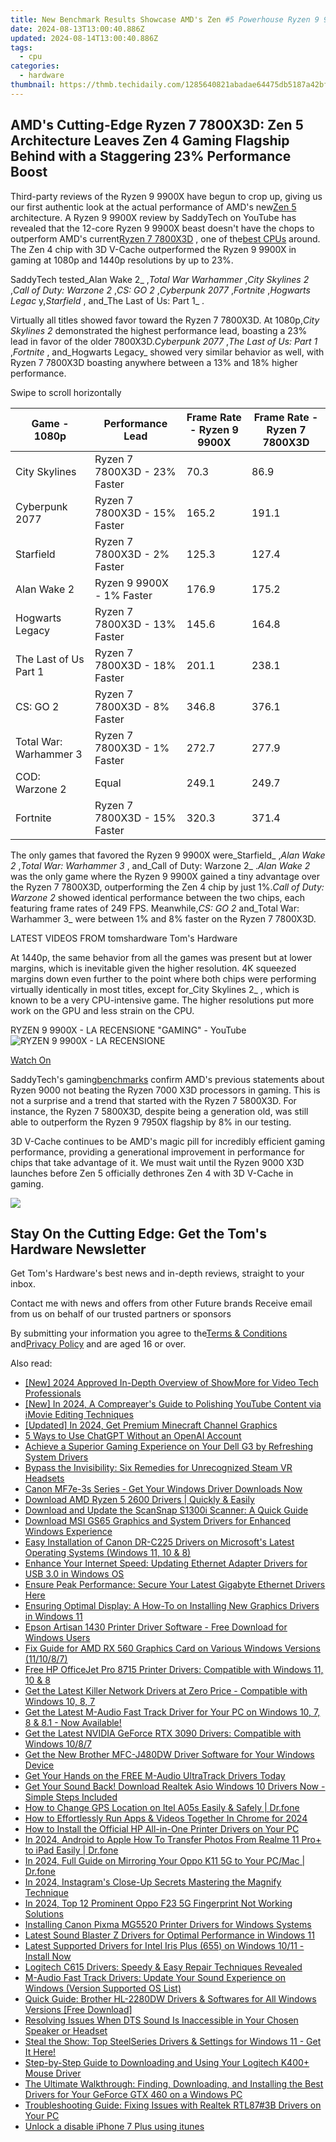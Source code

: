 ```yaml
---
title: New Benchmark Results Showcase AMD's Zen #5 Powerhouse Ryzen 9 9950X Outshining the Ryzen 9 7950X by a Staggering 24%% in Rendering Performance
date: 2024-08-13T13:00:40.886Z
updated: 2024-08-14T13:00:40.886Z
tags:
  - cpu
categories:
  - hardware
thumbnail: https://thmb.techidaily.com/1285640821abadae64475db5187a42bfa0d643a297eba82ebbb288218a3b2d87.jpg
---
```


## AMD's Cutting-Edge Ryzen 7 7800X3D: Zen 5 Architecture Leaves Zen 4 Gaming Flagship Behind with a Staggering 23% Performance Boost

Third-party reviews of the Ryzen 9 9900X have begun to crop up, giving us our first authentic look at the actual performance of AMD's new[Zen 5](https://www.tomshardware.com/pc-components/cpus/amd-deep-dives-zen-5-ryzen-9000-and-strix-point-cpu-rdna-35-gpu-and-xdna-2-architectures) architecture. A Ryzen 9 9900X review by SaddyTech on YouTube has revealed that the 12-core Ryzen 9 9900X beast doesn't have the chops to outperform AMD's current[Ryzen 7 7800X3D](https://www.tomshardware.com/reviews/amd-ryzen-7-7800x3d-cpu-review) , one of the[best CPUs](https://www.tomshardware.com/reviews/best-cpus,3986.html) around. The Zen 4 chip with 3D V-Cache outperformed the Ryzen 9 9900X in gaming at 1080p and 1440p resolutions by up to 23%.

 SaddyTech tested_Alan Wake 2_ ,_Total War Warhammer_ ,_City Skylines 2_ ,_Call of Duty: Warzone 2_ ,_CS: GO 2_ ,_Cyberpunk 2077_ ,_Fortnite_ ,_Hogwarts Legac_ y,_Starfield_ , and_The Last of Us: Part 1_ .

 Virtually all titles showed favor toward the Ryzen 7 7800X3D. At 1080p,_City Skylines 2_ demonstrated the highest performance lead, boasting a 23% lead in favor of the older 7800X3D._Cyberpunk 2077_ ,_The Last of Us: Part 1_ ,_Fortnite_ , and_Hogwarts Legacy_ showed very similar behavior as well, with Ryzen 7 7800X3D boasting anywhere between a 13% and 18% higher performance.

 Swipe to scroll horizontally

| Game - 1080p           | Performance Lead             | Frame Rate - Ryzen 9 9900X | Frame Rate - Ryzen 7 7800X3D |
| ---------------------- | ---------------------------- | -------------------------- | ---------------------------- |
| City Skylines          | Ryzen 7 7800X3D - 23% Faster | 70.3                       | 86.9                         |
| Cyberpunk 2077         | Ryzen 7 7800X3D - 15% Faster | 165.2                      | 191.1                        |
| Starfield              | Ryzen 7 7800X3D - 2% Faster  | 125.3                      | 127.4                        |
| Alan Wake 2            | Ryzen 9 9900X - 1% Faster    | 176.9                      | 175.2                        |
| Hogwarts Legacy        | Ryzen 7 7800X3D - 13% Faster | 145.6                      | 164.8                        |
| The Last of Us Part 1  | Ryzen 7 7800X3D - 18% Faster | 201.1                      | 238.1                        |
| CS: GO 2               | Ryzen 7 7800X3D - 8% Faster  | 346.8                      | 376.1                        |
| Total War: Warhammer 3 | Ryzen 7 7800X3D - 1% Faster  | 272.7                      | 277.9                        |
| COD: Warzone 2         | Equal                        | 249.1                      | 249.7                        |
| Fortnite               | Ryzen 7 7800X3D - 15% Faster | 320.3                      | 371.4                        |

 The only games that favored the Ryzen 9 9900X were_Starfield_ ,_Alan Wake 2_ ,_Total War: Warhammer 3_ , and_Call of Duty: Warzone 2_ ._Alan Wake 2_ was the only game where the Ryzen 9 9900X gained a tiny advantage over the Ryzen 7 7800X3D, outperforming the Zen 4 chip by just 1%._Call of Duty: Warzone 2_ showed identical performance between the two chips, each featuring frame rates of 249 FPS. Meanwhile,_CS: GO 2_ and_Total War: Warhammer 3_ were between 1% and 8% faster on the Ryzen 7 7800X3D.

 LATEST VIDEOS FROM tomshardware Tom's Hardware

 At 1440p, the same behavior from all the games was present but at lower margins, which is inevitable given the higher resolution. 4K squeezed margins down even further to the point where both chips were performing virtually identically in most titles, except for_City Skylines 2_ , which is known to be a very CPU-intensive game. The higher resolutions put more work on the GPU and less strain on the CPU.

 RYZEN 9 9900X - LA RECENSIONE "GAMING" - YouTube ![RYZEN 9 9900X - LA RECENSIONE ](https://img.youtube.com/vi/AZgLHglPCKE/maxresdefault.jpg)

[Watch On](https://youtu.be/AZgLHglPCKE)

 SaddyTech's gaming[benchmarks](https://www.tomshardware.com/tag/benchmark) confirm AMD's previous statements about Ryzen 9000 not beating the Ryzen 7000 X3D processors in gaming. This is not a surprise and a trend that started with the Ryzen 7 5800X3D. For instance, the Ryzen 7 5800X3D, despite being a generation old, was still able to outperform the Ryzen 9 7950X flagship by 8% in our testing.

 3D V-Cache continues to be AMD's magic pill for incredibly efficient gaming performance, providing a generational improvement in performance for chips that take advantage of it. We must wait until the Ryzen 9000 X3D launches before Zen 5 officially dethrones Zen 4 with 3D V-Cache in gaming.

<!-- affiliate ads begin -->
<a href="https://secure.2checkout.com/order/checkout.php?PRODS=3727260&QTY=1&AFFILIATE=108875&CART=1"><img src="http://www.aiseesoft.com/avangate/30p/banner.jpg" border="0"></a>
<!-- affiliate ads end -->
## Stay On the Cutting Edge: Get the Tom's Hardware Newsletter

 Get Tom's Hardware's best news and in-depth reviews, straight to your inbox.

 Contact me with news and offers from other Future brands  Receive email from us on behalf of our trusted partners or sponsors

 By submitting your information you agree to the[Terms & Conditions](https://futureplc.com/terms-conditions/) and[Privacy Policy](https://futureplc.com/privacy-policy/) and are aged 16 or over.


<ins class="adsbygoogle"
     style="display:block"
     data-ad-format="autorelaxed"
     data-ad-client="ca-pub-7571918770474297"
     data-ad-slot="1223367746"></ins>



<ins class="adsbygoogle"
     style="display:block"
     data-ad-client="ca-pub-7571918770474297"
     data-ad-slot="8358498916"
     data-ad-format="auto"
     data-full-width-responsive="true"></ins>

<span class="atpl-alsoreadstyle">Also read:</span>
<div><ul>
<li><a href="https://on-screen-recording.techidaily.com/new-2024-approved-in-depth-overview-of-showmore-for-video-tech-professionals/"><u>[New] 2024 Approved  In-Depth Overview of ShowMore for Video Tech Professionals</u></a></li>
<li><a href="https://facebook-video-footage.techidaily.com/new-in-2024-a-compreayers-guide-to-polishing-youtube-content-via-imovie-editing-techniques/"><u>[New] In 2024, A Compreayer's Guide to Polishing YouTube Content via iMovie Editing Techniques</u></a></li>
<li><a href="https://eaxpv-info.techidaily.com/updated-in-2024-get-premium-minecraft-channel-graphics/"><u>[Updated] In 2024, Get Premium Minecraft Channel Graphics</u></a></li>
<li><a href="https://tech-savvy.techidaily.com/5-ways-to-use-chatgpt-without-an-openai-account/"><u>5 Ways to Use ChatGPT Without an OpenAI Account</u></a></li>
<li><a href="https://hardware-help.techidaily.com/achieve-a-superior-gaming-experience-on-your-dell-g3-by-refreshing-system-drivers/"><u>Achieve a Superior Gaming Experience on Your Dell G3 by Refreshing System Drivers</u></a></li>
<li><a href="https://program-issues.techidaily.com/bypass-the-invisibility-six-remedies-for-unrecognized-steam-vr-headsets/"><u>Bypass the Invisibility: Six Remedies for Unrecognized Steam VR Headsets</u></a></li>
<li><a href="https://hardware-help.techidaily.com/canon-mf7e-3s-series-get-your-windows-driver-downloads-now/"><u>Canon MF7e-3s Series - Get Your Windows Driver Downloads Now</u></a></li>
<li><a href="https://hardware-help.techidaily.com/download-amd-ryzen-5-2600-drivers-quickly-and-easily/"><u>Download AMD Ryzen 5 2600 Drivers | Quickly & Easily</u></a></li>
<li><a href="https://hardware-help.techidaily.com/download-and-update-the-scansnap-s1300i-scanner-a-quick-guide/"><u>Download and Update the ScanSnap S1300i Scanner: A Quick Guide</u></a></li>
<li><a href="https://hardware-help.techidaily.com/download-msi-gs65-graphics-and-system-drivers-for-enhanced-windows-experience/"><u>Download MSI GS65 Graphics and System Drivers for Enhanced Windows Experience</u></a></li>
<li><a href="https://hardware-help.techidaily.com/easy-installation-of-canon-dr-c225-drivers-on-microsofts-latest-operating-systems-windows-11-10-and-8/"><u>Easy Installation of Canon DR-C225 Drivers on Microsoft's Latest Operating Systems (Windows 11, 10 & 8)</u></a></li>
<li><a href="https://hardware-help.techidaily.com/enhance-your-internet-speed-updating-ethernet-adapter-drivers-for-usb-30-in-windows-os/"><u>Enhance Your Internet Speed: Updating Ethernet Adapter Drivers for USB 3.0 in Windows OS</u></a></li>
<li><a href="https://hardware-help.techidaily.com/ensure-peak-performance-secure-your-latest-gigabyte-ethernet-drivers-here/"><u>Ensure Peak Performance: Secure Your Latest Gigabyte Ethernet Drivers Here</u></a></li>
<li><a href="https://hardware-help.techidaily.com/ensuring-optimal-display-a-how-to-on-installing-new-graphics-drivers-in-windows-11/"><u>Ensuring Optimal Display: A How-To on Installing New Graphics Drivers in Windows 11</u></a></li>
<li><a href="https://hardware-help.techidaily.com/epson-artisan-1430-printer-driver-software-free-download-for-windows-users/"><u>Epson Artisan 1430 Printer Driver Software - Free Download for Windows Users</u></a></li>
<li><a href="https://hardware-help.techidaily.com/fix-guide-for-amd-rx-560-graphics-card-on-various-windows-versions-111087/"><u>Fix Guide for AMD RX 560 Graphics Card on Various Windows Versions (11/10/8/7)</u></a></li>
<li><a href="https://hardware-help.techidaily.com/free-hp-officejet-pro-8715-printer-drivers-compatible-with-windows-11-10-and-8/"><u>Free HP OfficeJet Pro 8715 Printer Drivers: Compatible with Windows 11, 10 & 8</u></a></li>
<li><a href="https://hardware-help.techidaily.com/get-the-latest-killer-network-drivers-at-zero-price-compatible-with-windows-10-8-7/"><u>Get the Latest Killer Network Drivers at Zero Price - Compatible with Windows 10, 8, 7</u></a></li>
<li><a href="https://hardware-help.techidaily.com/get-the-latest-m-audio-fast-track-driver-for-your-pc-on-windows-10-7-8-and-81-now-available/"><u>Get the Latest M-Audio Fast Track Driver for Your PC on Windows 10, 7, 8 & 8.1 - Now Available!</u></a></li>
<li><a href="https://hardware-help.techidaily.com/get-the-latest-nvidia-geforce-rtx-3090-drivers-compatible-with-windows-1087/"><u>Get the Latest NVIDIA GeForce RTX 3090 Drivers: Compatible with Windows 10/8/7</u></a></li>
<li><a href="https://hardware-help.techidaily.com/get-the-new-brother-mfc-j480dw-driver-software-for-your-windows-device/"><u>Get the New Brother MFC-J480DW Driver Software for Your Windows Device</u></a></li>
<li><a href="https://hardware-help.techidaily.com/get-your-hands-on-the-free-m-audio-ultratrack-drivers-today/"><u>Get Your Hands on the FREE M-Audio UltraTrack Drivers Today</u></a></li>
<li><a href="https://hardware-help.techidaily.com/get-your-sound-back-download-realtek-asio-windows-10-drivers-now-simple-steps-included/"><u>Get Your Sound Back! Download Realtek Asio Windows 10 Drivers Now - Simple Steps Included</u></a></li>
<li><a href="https://review-topics.techidaily.com/how-to-change-gps-location-on-itel-a05s-easily-and-safely-drfone-by-drfone-virtual-android/"><u>How to Change GPS Location on Itel A05s Easily & Safely | Dr.fone</u></a></li>
<li><a href="https://some-knowledge.techidaily.com/how-to-effortlessly-run-apps-and-videos-together-in-chrome-for-2024/"><u>How to Effortlessly Run Apps & Videos Together In Chrome for 2024</u></a></li>
<li><a href="https://hardware-help.techidaily.com/how-to-install-the-official-hp-all-in-one-printer-drivers-on-your-pc/"><u>How to Install the Official HP All-in-One Printer Drivers on Your PC</u></a></li>
<li><a href="https://android-transfer.techidaily.com/in-2024-android-to-apple-how-to-transfer-photos-from-realme-11-proplus-to-ipad-easily-drfone-by-drfone-transfer-from-android-transfer-from-android/"><u>In 2024, Android to Apple How To Transfer Photos From Realme 11 Pro+ to iPad Easily | Dr.fone</u></a></li>
<li><a href="https://screen-mirror.techidaily.com/in-2024-full-guide-on-mirroring-your-oppo-k11-5g-to-your-pcmac-drfone-by-drfone-android/"><u>In 2024, Full Guide on Mirroring Your Oppo K11 5G to Your PC/Mac | Dr.fone</u></a></li>
<li><a href="https://instagram-video-files.techidaily.com/in-2024-instagrams-close-up-secrets-mastering-the-magnify-technique/"><u>In 2024, Instagram's Close-Up Secrets  Mastering the Magnify Technique</u></a></li>
<li><a href="https://easy-unlock-android.techidaily.com/in-2024-top-12-prominent-oppo-f23-5g-fingerprint-not-working-solutions-by-drfone-android/"><u>In 2024, Top 12 Prominent Oppo F23 5G Fingerprint Not Working Solutions</u></a></li>
<li><a href="https://hardware-help.techidaily.com/installing-canon-pixma-mg5520-printer-drivers-for-windows-systems/"><u>Installing Canon Pixma MG5520 Printer Drivers for Windows Systems</u></a></li>
<li><a href="https://hardware-help.techidaily.com/latest-sound-blaster-z-drivers-for-optimal-performance-in-windows-11/"><u>Latest Sound Blaster Z Drivers for Optimal Performance in Windows 11</u></a></li>
<li><a href="https://hardware-help.techidaily.com/1722969060661-latest-supported-drivers-for-intel-iris-plus-655-on-windows-1011-install-now/"><u>Latest Supported Drivers for Intel Iris Plus (655) on Windows 10/11 - Install Now</u></a></li>
<li><a href="https://hardware-help.techidaily.com/logitech-c615-drivers-speedy-and-easy-repair-techniques-revealed/"><u>Logitech C615 Drivers: Speedy & Easy Repair Techniques Revealed</u></a></li>
<li><a href="https://hardware-help.techidaily.com/m-audio-fast-track-drivers-update-your-sound-experience-on-windows-version-supported-os-list/"><u>M-Audio Fast Track Drivers: Update Your Sound Experience on Windows (Version Supported OS List)</u></a></li>
<li><a href="https://hardware-help.techidaily.com/quick-guide-brother-hl-2280dw-drivers-and-softwares-for-all-windows-versions-free-download/"><u>Quick Guide: Brother HL-2280DW Drivers & Softwares for All Windows Versions [Free Download]</u></a></li>
<li><a href="https://hardware-help.techidaily.com/resolving-issues-when-dts-sound-is-inaccessible-in-your-chosen-speaker-or-headset/"><u>Resolving Issues When DTS Sound Is Inaccessible in Your Chosen Speaker or Headset</u></a></li>
<li><a href="https://hardware-help.techidaily.com/1722975652901-steal-the-show-top-steelseries-drivers-and-settings-for-windows-11-get-it-here/"><u>Steal the Show: Top SteelSeries Drivers & Settings for Windows 11 - Get It Here!</u></a></li>
<li><a href="https://hardware-help.techidaily.com/step-by-step-guide-to-downloading-and-using-your-logitech-k400plus-mouse-driver/"><u>Step-by-Step Guide to Downloading and Using Your Logitech K400+ Mouse Driver</u></a></li>
<li><a href="https://hardware-help.techidaily.com/the-ultimate-walkthrough-finding-downloading-and-installing-the-best-drivers-for-your-geforce-gtx-460-on-a-windows-pc/"><u>The Ultimate Walkthrough: Finding, Downloading, and Installing the Best Drivers for Your GeForce GTX 460 on a Windows PC</u></a></li>
<li><a href="https://hardware-help.techidaily.com/troubleshooting-guide-fixing-issues-with-realtek-rtl873b-drivers-on-your-pc/"><u>Troubleshooting Guide: Fixing Issues with Realtek RTL87#3B Drivers on Your PC</u></a></li>
<li><a href="https://techidaily.com/unlock-a-disable-iphone-7-plus-using-itunes-by-drfone-ios-unlock-ios-unlock/"><u>Unlock a disable iPhone 7 Plus using itunes</u></a></li>
</ul></div>
